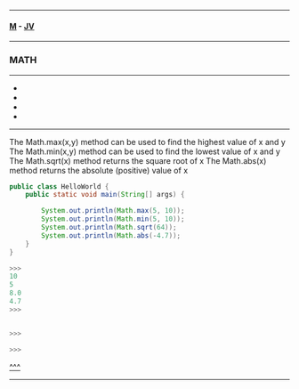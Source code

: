 
---

#### [M](https://github.com/ttltrk/TTT/blob/master/menu.md) - [JV](https://github.com/ttltrk/TTT/tree/master/JV/JV.md)

---

### MATH

---

* [](#)
* [](#)
* [](#)
* [](#)

---

The Math.max(x,y) method can be used to find the highest value of x and y
The Math.min(x,y) method can be used to find the lowest value of x and y
The Math.sqrt(x) method returns the square root of x
The Math.abs(x) method returns the absolute (positive) value of x


```java
public class HelloWorld {
    public static void main(String[] args) {

        System.out.println(Math.max(5, 10));
        System.out.println(Math.min(5, 10));
        System.out.println(Math.sqrt(64));
        System.out.println(Math.abs(-4.7));
    }
}

>>>
10
5
8.0
4.7
>>>
```


```java

>>>

>>>
```

[^^^](#MATH)

---
